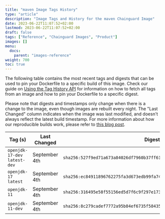 ```yaml
---
title: "maven Image Tags History"
type: "article"
description: "Image Tags and History for the maven Chainguard Image"
date: 2023-06-22T11:07:52+02:00
lastmod: 2023-06-22T11:07:52+02:00
draft: false
tags: ["Reference", "Chainguard Images", "Product"]
images: []
menu:
  docs:
    parent: "images-reference"
weight: 700
toc: true
---
```


The following table contains the most recent tags and digests that can be used to pin your Dockerfile to a specific build of this image. Check our guide on [Using the Tag History API](/chainguard/chainguard-images/using-the-tag-history-api/) for information on how to fetch all tags from an image and how to pin your Dockerfile to a specific digest.

Please note that digests and timestamps only change when there is a change to the image, even though images are rebuilt every night. The "Last Changed" column indicates when the image was last modified, and doesn't always reflect the latest build timestamp. For more information about how our reproducible builds work, please refer to [this blog post](https://www.chainguard.dev/unchained/reproducing-chainguards-reproducible-image-builds).

| Tag (s)                        | Last Changed  | Digest                                                                    |
|--------------------------------|---------------|---------------------------------------------------------------------------|
|  `openjdk-17-dev` `latest-dev` | September 4th | `sha256:527f9ed71a673a84026df7960b37ff61bdee7a80d69f1dd3e30f94d0c575eac1` |
|  `openjdk-17` `latest`         | September 4th | `sha256:ec84911896762275fa3d673edb99fa74374442c54e86920d8b83100b0a912157` |
|  `openjdk-11`                  | September 4th | `sha256:316495e58f55156ed5d7f6c9f297e173a2921d24714a42b9e00db3f1d5ff27d1` |
|  `openjdk-11-dev`              | September 4th | `sha256:8c279cadef7772a95b84ef6735f58435792484bc2a77113d3ce471cdf4b7f40d` |
